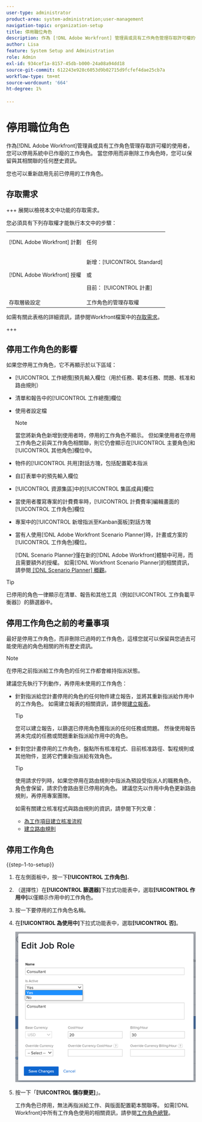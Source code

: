 ```yaml
---
user-type: administrator
product-area: system-administration;user-management
navigation-topic: organization-setup
title: 停用職位角色
description: 作為 [!DNL Adobe Workfront] 管理員或具有工作角色管理存取許可權的使用者，您可以停用系統中已作廢的工作角色。 當您停用而非刪除工作角色時，您可以保留與其相關聯的任何歷史資訊。
author: Lisa
feature: System Setup and Administration
role: Admin
exl-id: 934cef1a-8157-45db-b000-24a08a94dd18
source-git-commit: 612243e928c6053d9b02715d9fcfef4dae25cb7a
workflow-type: tm+mt
source-wordcount: '664'
ht-degree: 1%

---
```


# 停用職位角色

作為[!DNL Adobe Workfront]管理員或具有工作角色管理存取許可權的使用者，您可以停用系統中已作廢的工作角色。 當您停用而非刪除工作角色時，您可以保留與其相關聯的任何歷史資訊。

您也可以重新啟用先前已停用的工作角色。

## 存取需求

+++ 展開以檢視本文中功能的存取需求。

您必須具有下列存取權才能執行本文中的步驟：

<table style="table-layout:auto"> 
 <col> 
 <col> 
 <tbody> 
  <tr> 
   <td role="rowheader">[!DNL Adobe Workfront] 計劃</td> 
   <td> <p>任何 </p> </td> 
  </tr> 
  <tr> 
   <td role="rowheader">[!DNL Adobe Workfront] 授權</td> 
   <td>
   <p>新增：[!UICONTROL Standard]</p>
   <p>或</p>
   <p>目前： [!UICONTROL 計畫]</p></td> 
  </tr> 
  <tr> 
   <td role="rowheader">存取層級設定</td> 
   <td>工作角色的管理存取權</td> 
  </tr> 
 </tbody> 
</table>

如需有關此表格的詳細資訊，請參閱Workfront檔案中的[存取需求](/help/quicksilver/administration-and-setup/add-users/access-levels-and-object-permissions/access-level-requirements-in-documentation.md)。

+++

## 停用工作角色的影響

如果您停用工作角色，它不再顯示於以下區域：

* [!UICONTROL 工作總攬]預先輸入欄位（用於任務、範本任務、問題、核准和路由規則）
* 清單和報告中的[!UICONTROL 工作總攬]欄位
* 使用者設定檔

  >[!NOTE]
  >
  >當您將新角色新增到使用者時，停用的工作角色不顯示。 但如果使用者在停用工作角色之前與工作角色相關聯，則它仍會顯示在[!UICONTROL 主要角色]和[!UICONTROL 其他角色]欄位中。

* 物件的[!UICONTROL 共用]對話方塊，包括配置範本指派
* 自訂表單中的預先輸入欄位
* [!UICONTROL 資源集區]中的[!UICONTROL 集區成員]欄位
* 當使用者覆寫專案的計費費率時，[!UICONTROL 計費費率]編輯畫面的[!UICONTROL 工作角色]欄位
* 專案中的[!UICONTROL 新增指派至Kanban面板]對話方塊
* 當有人使用[!DNL Adobe Workfront Scenario Planner]時，計畫或方案的[!UICONTROL 工作角色]欄位。

  [!DNL Scenario Planner]僅在新的[!DNL Adobe Workfront]體驗中可用，而且需要額外的授權。 如需[!DNL Workfront Scenario Planner]的相關資訊，請參閱[ [!DNL Scenario Planner] 概觀](../../../scenario-planner/scenario-planner-overview.md)。

>[!TIP]
>
>已停用的角色一律顯示在清單、報告和其他工具（例如[!UICONTROL 工作負載平衡器]）的篩選器中。

## 停用工作角色之前的考量事項

最好是停用工作角色，而非刪除已過時的工作角色，這樣您就可以保留與您過去可能使用過的角色相關的所有歷史資訊。

>[!NOTE]
>
>在停用之前指派給工作角色的任何工作都會維持指派狀態。

建議您先執行下列動作，再停用未使用的工作角色：

* 針對指派給您計畫停用的角色的任何物件建立報告，並將其重新指派給作用中的工作角色。 如需建立報表的相關資訊，請參閱[建立報表](../../../reports-and-dashboards/reports/creating-and-managing-reports/create-report.md)。

  >[!TIP]
  >
  >您可以建立報告，以篩選已停用角色獲指派的任何任務或問題。 然後使用報告將未完成的任務或問題重新指派給作用中的角色。

* 針對您計畫停用的工作角色，盤點所有核准程式、目前核准路徑、製程規則或其他物件，並將它們重新指派給有效角色。

  >[!TIP]
  >
  >使用請求佇列時，如果您停用在路由規則中指派為預設受指派人的職務角色，角色會保留，請求仍會路由至已停用的角色。 建議您先以作用中角色更新路由規則，再停用專案團隊。

  如需有關建立核准程式與路由規則的資訊，請參閱下列文章：

   * [為工作項目建立核准流程](../../../administration-and-setup/customize-workfront/configure-approval-milestone-processes/create-approval-processes.md)
   * [建立路由規則](../../../manage-work/requests/create-and-manage-request-queues/create-routing-rules.md)

## 停用工作角色

{{step-1-to-setup}}

1. 在左側面板中，按一下&#x200B;**[!UICONTROL 工作角色].**
1. （選擇性）在&#x200B;**[!UICONTROL 篩選器]**&#x200B;下拉式功能表中，選取&#x200B;**[!UICONTROL 作用中]**&#x200B;以僅顯示作用中的工作角色。
1. 按一下要停用的工作角色名稱。
1. 在&#x200B;**[!UICONTROL 為使用中]**&#x200B;下拉式功能表中，選取&#x200B;**[!UICONTROL 否]**。

   ![停用工作角色](assets/deactivate-job-role-edit-role-box-nwe.png)

1. 按一下「**[!UICONTROL 儲存變更]**」。

   工作角色已停用，無法再指派給工作、與版面配置範本關聯等。 如需[!DNL Workfront]中所有工作角色使用的相關資訊，請參閱[工作角色總覽](../../../administration-and-setup/set-up-workfront/organizational-setup/job-role-overview.md)。
